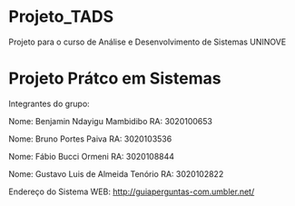 # Projeto_TADS
Projeto para o curso de Análise e Desenvolvimento de Sistemas UNINOVE

# Projeto Prátco em Sistemas

Integrantes do grupo:

Nome: Benjamin Ndayigu Mambidibo RA: 3020100653

Nome: Bruno Portes Paiva RA: 3020103536

Nome: Fábio Bucci Ormeni RA: 3020108844

Nome: Gustavo Luis de Almeida Tenório RA: 3020102822


Endereço do Sistema WEB: http://guiaperguntas-com.umbler.net/


